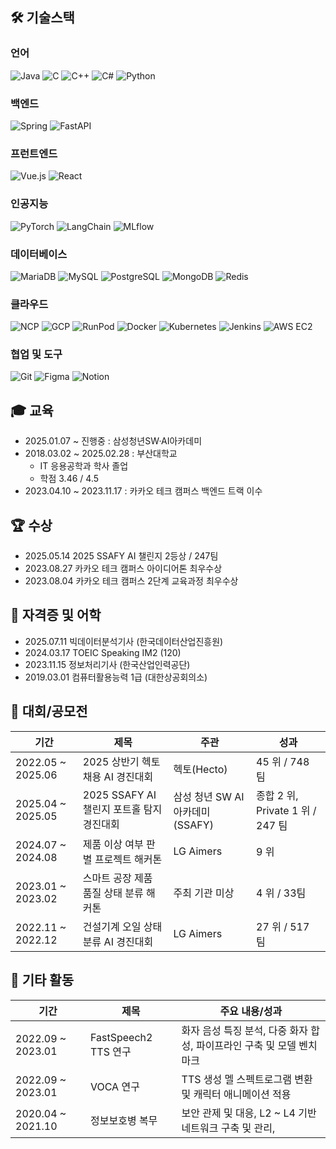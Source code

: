 ## 🛠️ 기술스택

### **언어**
![Java](https://img.shields.io/badge/Java-007396?style=for-the-badge&logo=java&logoColor=white)
![C](https://img.shields.io/badge/C-A8B9CC?style=for-the-badge&logo=c&logoColor=black)
![C++](https://img.shields.io/badge/C++-00599C?style=for-the-badge&logo=c%2B%2B&logoColor=white)
![C#](https://img.shields.io/badge/C%23-239120?style=for-the-badge&logo=c-sharp&logoColor=white)
![Python](https://img.shields.io/badge/Python-3776AB?style=for-the-badge&logo=python&logoColor=white)

### **백엔드**
![Spring](https://img.shields.io/badge/Spring-6DB33F?style=for-the-badge&logo=spring&logoColor=white)
![FastAPI](https://img.shields.io/badge/FastAPI-009688?style=for-the-badge&logo=fastapi&logoColor=white)

### **프런트엔드**
![Vue.js](https://img.shields.io/badge/Vue.js-4FC08D?style=for-the-badge&logo=vuedotjs&logoColor=white)
![React](https://img.shields.io/badge/React-61DAFB?style=for-the-badge&logo=react&logoColor=black)

### **인공지능**
![PyTorch](https://img.shields.io/badge/PyTorch-EE4C2C?style=for-the-badge&logo=pytorch&logoColor=white)
![LangChain](https://img.shields.io/badge/LangChain-000000?style=for-the-badge&logo=langchain&logoColor=white)
![MLflow](https://img.shields.io/badge/MLflow-0194EF?style=for-the-badge&logo=mlflow&logoColor=white)

### **데이터베이스**
![MariaDB](https://img.shields.io/badge/MariaDB-003545?style=for-the-badge&logo=mariadb&logoColor=white)
![MySQL](https://img.shields.io/badge/MySQL-4479A1?style=for-the-badge&logo=mysql&logoColor=white)
![PostgreSQL](https://img.shields.io/badge/PostgreSQL-4169E1?style=for-the-badge&logo=postgresql&logoColor=white)
![MongoDB](https://img.shields.io/badge/MongoDB-47A248?style=for-the-badge&logo=mongodb&logoColor=white)
![Redis](https://img.shields.io/badge/Redis-DC382D?style=for-the-badge&logo=redis&logoColor=white)


### **클라우드**
![NCP](https://img.shields.io/badge/NCP-03C75A?style=for-the-badge&logo=naver&logoColor=white)
![GCP](https://img.shields.io/badge/GCP-4285F4?style=for-the-badge&logo=googlecloud&logoColor=white)
![RunPod](https://img.shields.io/badge/RunPod-000000?style=for-the-badge&logo=cloud&logoColor=white) <!-- 대체 로고 사용 -->
![Docker](https://img.shields.io/badge/Docker-2496ED?style=for-the-badge&logo=docker&logoColor=white)
![Kubernetes](https://img.shields.io/badge/Kubernetes-326CE5?style=for-the-badge&logo=kubernetes&logoColor=white)
![Jenkins](https://img.shields.io/badge/Jenkins-D24939?style=for-the-badge&logo=jenkins&logoColor=white)
![AWS EC2](https://img.shields.io/badge/AWS%20EC2-FF9900?style=for-the-badge&logo=amazon-ec2&logoColor=white)

### **협업 및 도구**
![Git](https://img.shields.io/badge/Git-F05032?style=for-the-badge&logo=git&logoColor=white)
![Figma](https://img.shields.io/badge/Figma-F24E1E?style=for-the-badge&logo=figma&logoColor=white)
![Notion](https://img.shields.io/badge/Notion-000000?style=for-the-badge&logo=notion&logoColor=white)


## 🎓 교육


- 2025.01.07 ~ 진행중 : 삼성청년SW·AI아카데미
- 2018.03.02 ~ 2025.02.28 : 부산대학교
    - IT 응용공학과 학사 졸업
    - 학점 3.46 / 4.5
- 2023.04.10 ~ 2023.11.17 : 카카오 테크 캠퍼스 백엔드 트랙 이수

## 🏆 수상


- 2025.05.14 2025 SSAFY AI 챌린지 2등상 / 247팀
- 2023.08.27 카카오 테크 캠퍼스 아이디어톤 최우수상
- 2023.08.04 카카오 테크 캠퍼스 2단계 교육과정 최우수상

## 📝 자격증 및 어학

- 2025.07.11 빅데이터분석기사 (한국데이터산업진흥원)
- 2024.03.17 TOEIC Speaking IM2 (120)
- 2023.11.15 정보처리기사 (한국산업인력공단)
- 2019.03.01 컴퓨터활용능력 1급 (대한상공회의소)


## 🎯 대회/공모전


| 기간                 | 제목                                                     | 주관                   | 성과                          |
| ------------------ | ------------------------------------------------------ | -------------------- | --------------------------- |
| 2022.05 \~ 2025.06 | 2025 상반기 헥토 채용 AI 경진대회 | 헥토(Hecto)            | 45 위 / 748 팀                |
| 2025.04 \~ 2025.05 | 2025 SSAFY AI 챌린지 포트홀 탐지 경진대회                          | 삼성 청년 SW AI 아카데미(SSAFY) | 종합 2 위, Private 1 위 / 247 팀 |
| 2024.07 \~ 2024.08 | 제품 이상 여부 판별 프로젝트 해커톤                                   | LG Aimers             | 9 위                         |
| 2023.01 \~ 2023.02 | 스마트 공장 제품 품질 상태 분류 해커톤                                 | 주최 기관 미상             | 4 위 / 33팀                   |
| 2022.11 \~ 2022.12 | 건설기계 오일 상태 분류 AI 경진대회                                  | LG Aimers             | 27 위 / 517 팀                |


## 🚀 기타 활동


| 기간 | 제목 | 주요 내용/성과 |
| --- | --- | --- |
| 2022.09 ~ 2023.01 | FastSpeech2 TTS 연구 | 화자 음성 특징 분석, 다중 화자 합성, 파이프라인 구축 및 모델 벤치마크 |
| 2022.09 ~ 2023.01 | VOCA 연구 | TTS 생성 멜 스펙트로그램 변환 및 캐릭터 애니메이션 적용 |
| 2020.04 ~ 2021.10 | 정보보호병 복무 | 보안 관제 및 대응, L2 ~ L4 기반 네트워크 구축 및 관리,  |
